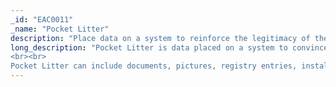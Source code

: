 ```yaml
---
_id: "EAC0011"
_name: "Pocket Litter"
description: "Place data on a system to reinforce the legitimacy of the system or user."
long_description: "Pocket Litter is data placed on a system to convince an adversary that the system and users are real. Pocket Litter can be used to establish a cognitive bias to raise the adversary's tolerance to weaknesses in the environment. Unlike Decoy Artifacts, Pocket Litter does not necessarily aim to encourage the adversary to take a specific action, but rather it supports the overall deception story.
<br><br>
Pocket Litter can include documents, pictures, registry entries, installed software, log history, browsing history, connection history, and other user data that an adversary would expect to exist on a user's computer. For example, a defender might conduct a series of web searches to generate browser artifacts, or scatter a variety of photos and documents across the desktop to make the computer feel lived in."
---
```

